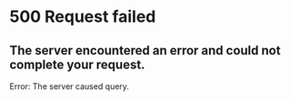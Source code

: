 # 500 Request failed

## The server encountered an error and could not complete your request.

Error: The server caused query.
